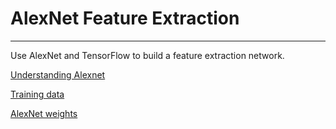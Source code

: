 # AlexNet Feature Extraction

---

Use AlexNet and TensorFlow to build a feature extraction network.


[Understanding Alexnet](https://sushscience.wordpress.com/2016/12/04/understanding-alexnet/)

[Training data](https://d17h27t6h515a5.cloudfront.net/topher/2016/October/580a829f_train/train.p)

[AlexNet weights](https://d17h27t6h515a5.cloudfront.net/topher/2016/October/580d880c_bvlc-alexnet/bvlc-alexnet.npy)

